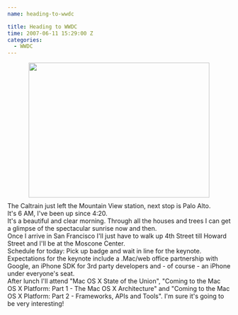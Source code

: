 ```yaml
---
name: heading-to-wwdc

title: Heading to WWDC
time: 2007-06-11 15:29:00 Z
categories:
  - WWDC
---
```


<img style="margin: 0px auto 10px; display: block; text-align: center; cursor: pointer; width: 408px; height: 305px;" src="/assets/archived_posts/headingtowwdc_2b5d9132.jpg" alt="" id="BLOGGER_PHOTO_ID_5119606322939335282" border="0" />
The Caltrain just left the Mountain View station, next stop is Palo Alto.<br />It's 6 AM, I've been up since 4:20.<br />It's a beautiful and clear morning. Through all the houses and trees I can get a glimpse of the spectacular sunrise now and then.<br />Once I arrive in San Francisco I'll just have to walk up 4th Street till Howard Street and I'll be at the Moscone Center.<br />Schedule for today: Pick up badge and wait in line for the keynote. Expectations for the keynote include a .Mac/web office partnership with Google, an iPhone SDK for 3rd party developers and - of course - an iPhone under everyone's seat.<br />After lunch I'll attend "Mac OS X State of the Union", "Coming to the Mac OS X Platform: Part 1 - The Mac OS X Architecture" and "Coming to the Mac OS X Platform: Part 2 - Frameworks, APIs and Tools". I'm sure it's going to be very interesting!
